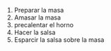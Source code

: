 1. Preparar la masa
2. Amasar la masa
3. precalentar el horno
4. Hacer la salsa
5. Esparcir la salsa sobre la masa
